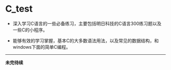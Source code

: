 # C_test



- 深入学习C语言的一些必备练习，主要包括明日科技的C语言300练习题以及一些C的小程序。

- 能够有效的学习掌握，基本C的大多数语法用法，以及常见的数据结构，和windows下面的简单C编程。

***

**未完待续**
